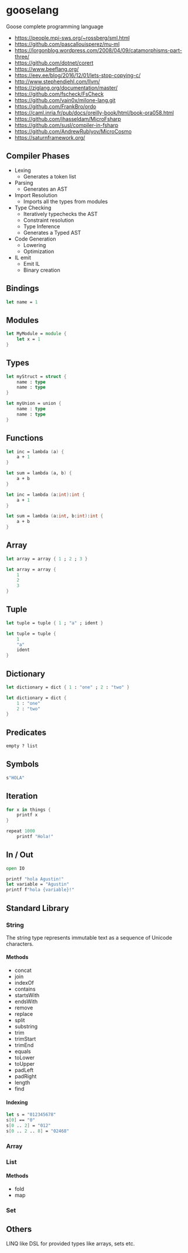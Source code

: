 # gooselang

Goose complete programming language

- https://people.mpi-sws.org/~rossberg/sml.html
- https://github.com/pascallouisperez/mu-ml
- https://lorgonblog.wordpress.com/2008/04/09/catamorphisms-part-three/
- https://github.com/dotnet/corert
- https://www.beeflang.org/
- https://eev.ee/blog/2016/12/01/lets-stop-copying-c/
- http://www.stephendiehl.com/llvm/
- https://ziglang.org/documentation/master/
- https://github.com/fscheck/FsCheck
- https://github.com/vain0x/milone-lang.git
- https://github.com/FrankBro/ordo
- https://caml.inria.fr/pub/docs/oreilly-book/html/book-ora058.html
- https://github.com/jhasseldam/MicroFsharp
- https://github.com/susl/compiler-in-fsharp
- https://github.com/AndrewRublyov/MicroCosmo
- https://saturnframework.org/

## Compiler Phases

- Lexing
  - Generates a token list
- Parsing
  - Generates an AST
- Import Resolution
  - Imports all the types from modules
- Type Checking
  - Iteratively typechecks the AST
  - Constraint resolution
  - Type Inference
  - Generates a Typed AST
- Code Generation
  - Lowering
  - Optimization
- IL emit
  - Emit IL
  - Binary creation

## Bindings

```fsharp
let name = 1
```

## Modules

```fsharp
let MyModule = module {
    let x = 1
}
```

## Types

```fsharp
let myStruct = struct {
    name : type
    name : type
}

let myUnion = union {
    name : type
    name : type
}
```

## Functions

```fsharp
let inc = lambda (a) {
    a + 1
}

let sum = lambda (a, b) {
    a + b
}

let inc = lambda (a:int):int {
    a + 1
}

let sum = lambda (a:int, b:int):int {
    a + b
}

```

## Array

```fsharp
let array = array { 1 ; 2 ; 3 }

let array = array {
    1
    2
    3
}
```

## Tuple

```fsharp
let tuple = tuple { 1 ; "a" ; ident }

let tuple = tuple {
    1
    "a"
    ident
}
```

## Dictionary

```fsharp
let dictionary = dict { 1 : "one" ; 2 : "two" }

let dictionary = dict {
    1 : "one"
    2 : "two"
}
```

## Predicates

```fsharp
empty ? list
```

## Symbols

```fsharp
s"HOLA"
```

## Iteration

```fsharp
for x in things {
    printf x
}
```

```fsharp
repeat 1000
    printf "Hola!"

```

## In / Out

```fsharp
open IO

printf "hola Agustin!"
let variable = "Agustin"
printf f"hola {variable}!"
```

## Standard Library

### String

The string type represents immutable text as a sequence of Unicode characters.

#### Methods

- concat
- join
- indexOf
- contains
- startsWith
- endsWith
- remove
- replace
- split
- substring
- trim
- trimStart
- trimEnd
- equals
- toLower
- toUpper
- padLeft
- padRight
- length
- find

#### Indexing

```fsharp
let s = "012345678"
s[0] == "0"
s[0 .. 2] = "012"
s[0 .. 2 .. 8] = "02468"
```

### Array

### List

#### Methods

- fold
- map

### Set

## Others

LINQ like DSL for provided types like arrays, sets etc.

